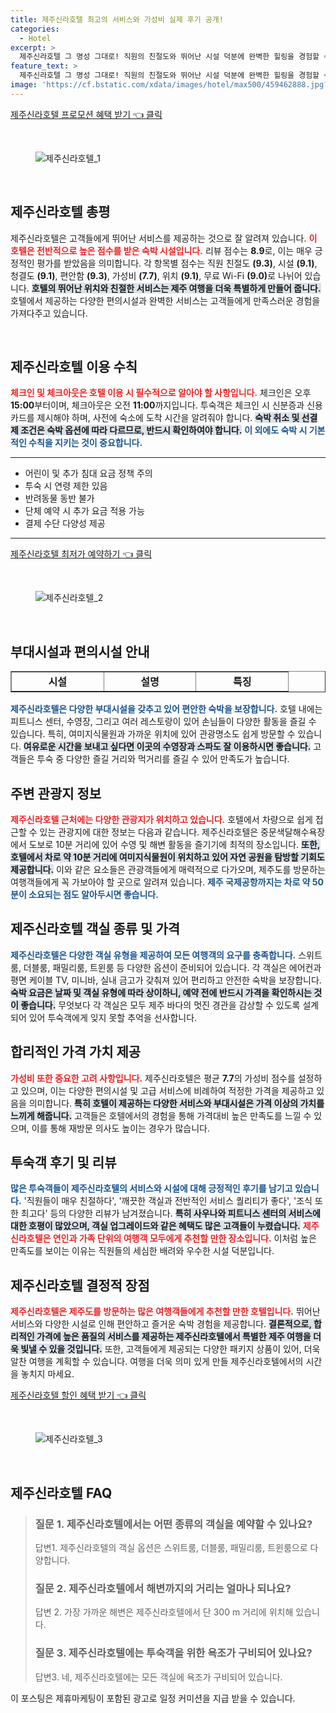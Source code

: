 ```yaml
---
title: 제주신라호텔 최고의 서비스와 가성비 실제 후기 공개!
categories:
  - Hotel
excerpt: >
  제주신라호텔 그 명성 그대로! 직원의 친절도와 뛰어난 시설 덕분에 완벽한 힐링을 경험할 수 있습니다. 최고의 조식과 편안한 숙소에서 특별한 순간을 만끽해 보세요. 지금 예약하세요!
feature_text: >
  제주신라호텔 그 명성 그대로! 직원의 친절도와 뛰어난 시설 덕분에 완벽한 힐링을 경험할 수 있습니다. 최고의 조식과 편안한 숙소에서 특별한 순간을 만끽해 보세요. 지금 예약하세요!
image: 'https://cf.bstatic.com/xdata/images/hotel/max500/459462888.jpg?k=c48a08439c1512db3839bbf3c69a351350fb67f1d460e2b6cfb2f380ed4a19fb&o=&hp=1'
---
```


<p><a class="modoo-button" href="https://tinyurl.com/25dqpdtl" rel="nofollow noopener">제주신라호텔 프로모션 혜택 받기 👈 클릭</a></p><br/>
<figure class="image"><img alt="제주신라호텔_1" src="https://cf.bstatic.com/xdata/images/hotel/max1024x768/260997076.jpg?k=f1971daaf53668b34e4baaa14ed11bc96b80c187ad7eeb82f7c7db3b1bc28317&amp;o=&amp;hp=1"/></figure><br/>

<h2 data-ke-size="size26" id="제주신라호텔_총평">제주신라호텔 총평</h2>
<p data-ke-size="size16">제주신라호텔은 고객들에게 뛰어난 서비스를 제공하는 것으로 잘 알려져 있습니다. <b><span style="color: #ee2323;">이 호텔은 전반적으로 높은 점수를 받은 숙박 시설입니다.</span></b> 리뷰 점수는 <b>8.9</b>로, 이는 매우 긍정적인 평가를 받았음을 의미합니다. 각 항목별 점수는 직원 친절도 <b>(9.3)</b>, 시설 <b>(9.1)</b>, 청결도 <b>(9.1)</b>, 편안함 <b>(9.3)</b>, 가성비 <b>(7.7)</b>, 위치 <b>(9.1)</b>, 무료 Wi-Fi <b>(9.0)</b>로 나뉘어 있습니다. <b><span style="background-color: #21538527;">호텔의 뛰어난 위치와 친절한 서비스는 제주 여행을 더욱 특별하게 만들어 줍니다.</span></b> 호텔에서 제공하는 다양한 편의시설과 완벽한 서비스는 고객들에게 만족스러운 경험을 가져다주고 있습니다.</p>
<p data-ke-size="size16"> </p>
<h2 data-ke-size="size23" id="제주신라호텔_이용수칙">제주신라호텔 이용 수칙</h2>
<p data-ke-size="size16"><b><span style="color: #ee2323;">체크인 및 체크아웃은 호텔 이용 시 필수적으로 알아야 할 사항입니다.</span></b> 체크인은 오후 <b>15:00</b>부터이며, 체크아웃은 오전 <b>11:00</b>까지입니다. 투숙객은 체크인 시 신분증과 신용카드를 제시해야 하며, 사전에 숙소에 도착 시간을 알려줘야 합니다. <b><span style="background-color: #21538527;">숙박 취소 및 선결제 조건은 숙박 옵션에 따라 다르므로, 반드시 확인하여야 합니다.</span></b> <b><span style="color: #1a5490;">이 외에도 숙박 시 기본적인 수칙을 지키는 것이 중요합니다.</span></b></p>
<hr contenteditable="false" data-ke-style="style5" data-ke-type="horizontalRule"/>
<ul data-ke-list-type="disc" style="list-style-type: disc;">
<li>어린이 및 추가 침대 요금 정책 주의</li>
<li>투숙 시 연령 제한 있음</li>
<li>반려동물 동반 불가</li>
<li>단체 예약 시 추가 요금 적용 가능</li>
<li>결제 수단 다양성 제공</li>
</ul>
<hr contenteditable="false" data-ke-style="style5" data-ke-type="horizontalRule"/>
<p><a class="modoo-button" href="https://tinyurl.com/25dqpdtl" rel="nofollow noopener">제주신라호텔 최저가 예약하기 👈 클릭</a></p><br/>
<figure class="image"><img alt="제주신라호텔_2" src="https://cf.bstatic.com/xdata/images/hotel/max500/459462888.jpg?k=c48a08439c1512db3839bbf3c69a351350fb67f1d460e2b6cfb2f380ed4a19fb&amp;o=&amp;hp=1"/></figure><br/>
<h2 data-ke-size="size23" id="부대시설과_편의시설">부대시설과 편의시설 안내</h2>
<table border="1" data-ke-align="alignLeft" data-ke-style="style16" style="border-collapse: collapse; width: 100%; height: 34px;">
<tbody>
<tr style="height: 17px;">
<td style="width: 33.3333%; text-align: center; height: 17px;"><b>시설</b></td>
<td style="width: 33.3333%; text-align: center; height: 17px;"><b>설명</b></td>
<td style="width: 33.3333%; text-align: center; height: 17px;"><b>특징</b></td>
</tr>
<tr style="height: 17px;">
<td style="width: 33.3333%; text-align: center; height: 17px;">피트니스 센터</td>
<td style="width: 33.3333%; text-align: center; height: 17px;">최첨단 운동 기구</td>
<td style="width: 33.3333%; text-align: center; height: 17px;">24시간 운영</td>
</tr>
<tr>
<td style="width: 33.3333%; text-align: center;">수영장</td>
<td style="width: 33.3333%; text-align: center;">실내외 수영장</td>
<td style="width: 33.3333%; text-align: center;">연중 무료 이용 가능</td>
</tr>
<tr>
<td style="width: 33.3333%; text-align: center;">레스토랑</td>
<td style="width: 33.3333%; text-align: center;">한식 및 일식 전문점</td>
<td style="width: 33.3333%; text-align: center;">다양한 메뉴 제공</td>
</tr>
<tr>
<td style="width: 33.3333%; text-align: center;">회의실</td>
<td style="width: 33.3333%; text-align: center;">비즈니스 공간 제공</td>
<td style="width: 33.3333%; text-align: center;">최첨단 시설 구비</td>
</tr>
</tbody>
</table>
<p data-ke-size="size16"><b><span style="color: #1a5490;">제주신라호텔은 다양한 부대시설을 갖추고 있어 편안한 숙박을 보장합니다.</span></b> 호텔 내에는 피트니스 센터, 수영장, 그리고 여러 레스토랑이 있어 손님들이 다양한 활동을 즐길 수 있습니다. 특히, 여미지식물원과 가까운 위치에 있어 관광명소도 쉽게 방문할 수 있습니다. <b><span style="background-color: #21538527;">여유로운 시간을 보내고 싶다면 이곳의 수영장과 스파도 잘 이용하시면 좋습니다.</span></b> 고객들은 투숙 중 다양한 즐길 거리와 먹거리를 즐길 수 있어 만족도가 높습니다.</p>
<h2 data-ke-size="size23" id="주변관광지_정보">주변 관광지 정보</h2>
<p data-ke-size="size16"><b><span style="color: #ee2323;">제주신라호텔 근처에는 다양한 관광지가 위치하고 있습니다.</span></b> 호텔에서 차량으로 쉽게 접근할 수 있는 관광지에 대한 정보는 다음과 같습니다. 제주신라호텔은 중문색달해수욕장에서 도보로 10분 거리에 있어 수영 및 해변 활동을 즐기기에 최적의 장소입니다. <b><span style="background-color: #21538527;">또한, 호텔에서 차로 약 10분 거리에 여미지식물원이 위치하고 있어 자연 공원을 탐방할 기회도 제공합니다.</span></b> 이와 같은 요소들은 관광객들에게 매력적으로 다가오며, 제주도를 방문하는 여행객들에게 꼭 가보아야 할 곳으로 알려져 있습니다. <b><span style="color: #1a5490;">제주 국제공항까지는 차로 약 50분이 소요되는 점도 알아두시면 좋습니다.</span></b></p>
<h2 data-ke-size="size26" id="제주신라호텔_객실_종류_및_가격">제주신라호텔 객실 종류 및 가격</h2>
<p data-ke-size="size16"><b><span style="color: #1a5490;">제주신라호텔은 다양한 객실 유형을 제공하여 모든 여행객의 요구를 충족합니다.</span></b> 스위트룸, 더블룸, 패밀리룸, 트윈룸 등 다양한 옵션이 준비되어 있습니다. 각 객실은 에어컨과 평면 케이블 TV, 미니바, 실내 금고가 갖춰져 있어 편리하고 안전한 숙박을 보장합니다. <b><span style="background-color: #21538527;">숙박 요금은 날짜 및 객실 유형에 따라 상이하니, 예약 전에 반드시 가격을 확인하시는 것이 좋습니다.</span></b> 무엇보다 각 객실은 모두 제주 바다의 멋진 경관을 감상할 수 있도록 설계되어 있어 투숙객에게 잊지 못할 추억을 선사합니다.</p>
<h2 data-ke-size="size23" id="합리적인_가격_가치">합리적인 가격 가치 제공</h2>
<p data-ke-size="size16"><b><span style="color: #ee2323;">가성비 또한 중요한 고려 사항입니다.</span></b> 제주신라호텔은 평균 <b>7.7</b>의 가성비 점수를 설정하고 있으며, 이는 다양한 편의시설 및 고급 서비스에 비례하여 적정한 가격을 제공하고 있음을 의미합니다. <b><span style="background-color: #21538527;">특히 호텔이 제공하는 다양한 서비스와 부대시설은 가격 이상의 가치를 느끼게 해줍니다.</span></b> 고객들은 호텔에서의 경험을 통해 가격대비 높은 만족도를 느낄 수 있으며, 이를 통해 재방문 의사도 높이는 경우가 많습니다.</p>
<h2 data-ke-size="size26" id="투숙객_후기_및_리뷰">투숙객 후기 및 리뷰</h2>
<p data-ke-size="size16"><b><span style="color: #1a5490;">많은 투숙객들이 제주신라호텔의 서비스와 시설에 대해 긍정적인 후기를 남기고 있습니다.</span></b> '직원들이 매우 친절하다', '깨끗한 객실과 전반적인 서비스 퀄리티가 좋다', '조식 또한 최고다' 등의 다양한 리뷰가 남겨졌습니다. <b><span style="background-color: #21538527;">특히 사우나와 피트니스 센터의 서비스에 대한 호평이 많았으며, 객실 업그레이드와 같은 혜택도 많은 고객들이 누렸습니다.</span></b> <b><span style="color: #ee2323;">제주신라호텔은 연인과 가족 단위의 여행객 모두에게 추천할 만한 장소입니다.</span></b> 이처럼 높은 만족도를 보이는 이유는 직원들의 세심한 배려와 우수한 시설 덕분입니다.</p>
<h2 data-ke-size="size23" id="제주신라호텔_결정적_장점">제주신라호텔 결정적 장점</h2>
<p data-ke-size="size16"><b><span style="color: #ee2323;">제주신라호텔은 제주도를 방문하는 많은 여행객들에게 추천할 만한 호텔입니다.</span></b> 뛰어난 서비스와 다양한 시설로 인해 편안하고 즐거운 숙박 경험을 제공합니다. <b><span style="background-color: #21538527;">결론적으로, 합리적인 가격에 높은 품질의 서비스를 제공하는 제주신라호텔에서 특별한 제주 여행을 더욱 빛낼 수 있을 것입니다.</span></b> 또한, 고객들에게 제공되는 다양한 패키지 상품이 있어, 더욱 알찬 여행을 계획할 수 있습니다. 여행을 더욱 의미 있게 만들 제주신라호텔에서의 시간을 놓치지 마세요.</p>

<p><a class="modoo-button" href="https://tinyurl.com/25dqpdtl" rel="nofollow noopener">제주신라호텔 할인 혜택 받기 👈 클릭</a></p><br>

<figure class="image"><img src="https://cf.bstatic.com/xdata/images/hotel/max500/457318529.jpg?k=f9700f52ee35d6a1d555dbe30562d432c4b2081516f3a8d64fd5b7657ea32a0e&o=&hp=1" alt="제주신라호텔_3"></figure><br>
<h2 id="제주신라호텔_FAQ">제주신라호텔 FAQ</h2>
<div itemscope="" itemtype="https://schema.org/FAQPage"> 
<blockquote> 
<div itemscope="" itemprop="mainEntity" itemtype="https://schema.org/Question"> 
<h3 id="질문_1" itemprop="name">질문 1. 제주신라호텔에서는 어떤 종류의 객실을 예약할 수 있나요?</h3> 
<div itemscope="" itemprop="acceptedAnswer" itemtype="https://schema.org/Answer"> 
<span itemprop="text"> 
<p>답변1. 제주신라호텔의 객실 옵션은 스위트룸, 더블룸, 패밀리룸, 트윈룸으로 다양합니다.</p> 
</span> 
</div> 
</div> 

<div itemscope="" itemprop="mainEntity" itemtype="https://schema.org/Question"> 
<h3 id="질문_2" itemprop="name">질문 2. 제주신라호텔에서 해변까지의 거리는 얼마나 되나요?</h3> 
<div itemscope="" itemprop="acceptedAnswer" itemtype="https://schema.org/Answer"> 
<span itemprop="text"> 
<p>답변 2. 가장 가까운 해변은 제주신라호텔에서 단 300 m 거리에 위치해 있습니다.</p> 
</span> 
</div> 
</div> 

<div itemscope="" itemprop="mainEntity" itemtype="https://schema.org/Question"> 
<h3 id="질문_3" itemprop="name">질문 3. 제주신라호텔에는 투숙객을 위한 욕조가 구비되어 있나요?</h3> 
<div itemscope="" itemprop="acceptedAnswer" itemtype="https://schema.org/Answer"> 
<span itemprop="text"> 
<p>답변3. 네, 제주신라호텔에는 모든 객실에 욕조가 구비되어 있습니다.</p> 
</span> 
</div> 
</div> 
</blockquote> 
</div><p>이 포스팅은 제휴마케팅이 포함된 광고로 일정 커미션을 지급 받을 수 있습니다.</p>

